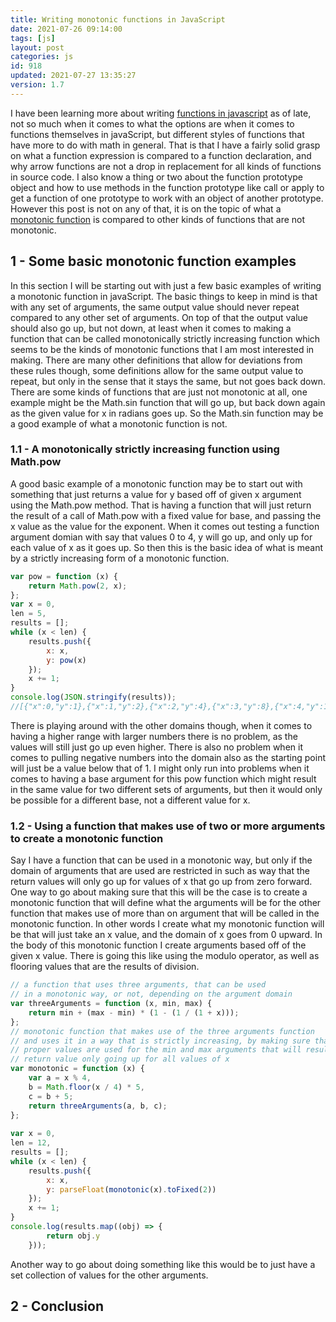 ```yaml
---
title: Writing monotonic functions in JavaScript
date: 2021-07-26 09:14:00
tags: [js]
layout: post
categories: js
id: 918
updated: 2021-07-27 13:35:27
version: 1.7
---
```


I have been learning more about writing [functions in javascript](/2019/12/26/js-function/) as of late, not so much when it comes to what the options are when it comes to functions themselves in javaScript, but different styles of functions that have more to do with math in general. That is that I have a fairly solid grasp on what a function expression is compared to a function declaration, and why arrow functions are not a drop in replacement for all kinds of functions in source code. I also know a thing or two about the function prototype object and how to use methods in the function prototype like call or apply to get a function of one prototype to work with an object of another prototype. However this post is not on any of that, it is on the topic of what a [monotonic function](https://en.wikipedia.org/wiki/Monotonic_function) is compared to other kinds of functions that are not monotonic.

<!-- more -->


## 1 - Some basic monotonic function examples

In this section I will be starting out with just a few basic examples of writing a monotonic function in javaScript. The basic things to keep in mind is that with any set of arguments, the same output value should never repeat compared to any other set of arguments. On top of that the output value should also go up, but not down, at least when it comes to making a function that can be called monotonically strictly increasing function which seems to be the kinds of monotonic functions that I am most interested in making. 
There are many other definitions that allow for deviations from these rules though, some definitions allow for the same output value to repeat, but only in the sense that it stays the same, but not goes back down. There are some kinds of functions that are just not monotonic at all, one example might be the Math.sin function that will go up, but back down again as the given value for x in radians goes up. So the Math.sin function may be a good example of what a monotonic function is not.

### 1.1 - A monotonically strictly increasing function using Math.pow

A good basic example of a monotonic function may be to start out with something that just returns a value for y based off of given x argument using the Math.pow method. That is having a function that will just return the result of a call of Math.pow with a fixed value for base, and passing the x value as the value for the exponent. When it comes out testing a function argument domian with say that values 0 to 4, y will go up, and only up for each value of x as it goes up. So then this is the basic idea of what is meant by a strictly increasing form of a monotonic function.

```js
var pow = function (x) {
    return Math.pow(2, x);
};
var x = 0,
len = 5,
results = [];
while (x < len) {
    results.push({
        x: x,
        y: pow(x)
    });
    x += 1;
}
console.log(JSON.stringify(results));
//[{"x":0,"y":1},{"x":1,"y":2},{"x":2,"y":4},{"x":3,"y":8},{"x":4,"y":16}]
```

There is playing around with the other domains though, when it comes to having a higher range with larger numbers there is no problem, as the values will still just go up even higher. There is also no problem when it comes to pulling negative numbers into the domain also as the starting point will just be a value below that of 1. I might only run into problems when it comes to having a base argument for this pow function which might result in the same value for two different sets of arguments, but then it would only be possible for a different base, not a different value for x.

### 1.2 - Using a function that makes use of two or more arguments to create a monotonic function

Say I have a function that can be used in a monotonic way, but only if the domain of arguments that are used are restricted in such as way that the return values will only go up for values of x that go up from zero forward. One way to go about making sure that this will be the case is to create a monotonic function that will define what the arguments will be for the other function that makes use of more than on argument that will be called in the monotonic function. In other words I create what my monotonic function will be that will just take an x value, and the domain of x goes from 0 upward. In the body of this monotonic function I create arguments based off of the given x value. There is going this like using the modulo operator, as well as flooring values that are the results of division.

```js
// a function that uses three arguments, that can be used
// in a monotonic way, or not, depending on the argument domain
var threeArguments = function (x, min, max) {
    return min + (max - min) * (1 - (1 / (1 + x)));
};
// monotonic function that makes use of the three arguments function
// and uses it in a way that is strictly increasing, by making sure that
// proper values are used for the min and max arguments that will result in the
// return value only going up for all values of x 
var monotonic = function (x) {
    var a = x % 4,
    b = Math.floor(x / 4) * 5,
    c = b + 5;
    return threeArguments(a, b, c);
};
 
var x = 0,
len = 12,
results = [];
while (x < len) {
    results.push({
        x: x,
        y: parseFloat(monotonic(x).toFixed(2))
    });
    x += 1;
}
console.log(results.map((obj) => {
        return obj.y
    }));
```

Another way to go about doing something like this would be to just have a set collection of values for the other arguments.

## 2 - Conclusion

